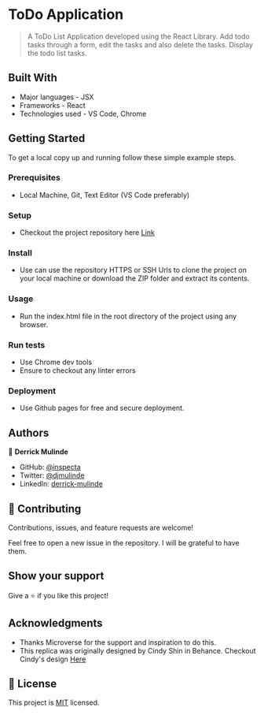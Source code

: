 # ToDo Application

> A ToDo List Application developed using the React Library. Add todo tasks through a form, edit the tasks and also delete the tasks. Display the todo list tasks.


## Built With

- Major languages - JSX
- Frameworks - React
- Technologies used - VS Code, Chrome

## Getting Started

To get a local copy up and running follow these simple example steps.

### Prerequisites 
  - Local Machine, Git, Text Editor (VS Code preferably)

### Setup 
  - Checkout the project repository here [Link](https://github.com/inspecta/ToDo-App-Reactr)

### Install 
  - Use can use the repository HTTPS or SSH Urls to clone the project on your local machine or download the ZIP folder and extract its contents. 

### Usage 
  - Run the index.html file in the root directory of the project using any browser.

### Run tests 
  - Use Chrome dev tools
  - Ensure to checkout any linter errors

### Deployment 
  - Use Github pages for free and secure deployment.


## Authors

👤 **Derrick Mulinde**

- GitHub: [@inspecta](https://github.com/inspecta)
- Twitter: [@djmulinde](https://twitter.com/djmulinde)
- LinkedIn: [derrick-mulinde](https://linkedin.com/in/derrick-mulinde)


## 🤝 Contributing

Contributions, issues, and feature requests are welcome!

Feel free to open a new issue in the repository. I will be grateful to have them.

## Show your support

Give a ⭐️ if you like this project!

## Acknowledgments

- Thanks Microverse for the support and inspiration to do this.
- This replica was originally designed by Cindy Shin in Behance. Checkout Cindy's design [Here](https://www.behance.net/adagio07)

## 📝 License

This project is [MIT](./LICENSE) licensed.

